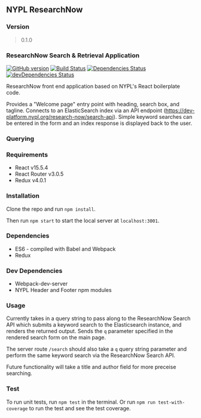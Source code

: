 ## NYPL ResearchNow

### Version
> 0.1.0

### ResearchNow Search & Retrieval Application
[![GitHub version](https://badge.fury.io/gh/NYPL/sfr-bookfinder-front-end.svg)](https://badge.fury.io/gh/NYPL/sfr-bookfinder-front-end)
[![Build Status](https://travis-ci.org/NYPL/sfr-bookfinder-front-end.svg?branch=development)](https://travis-ci.org/NYPL/sfr-bookfinder-front-end)
[![Dependencies Status](https://david-dm.org/NYPL/sfr-bookfinder-front-end/status.svg)](https://david-dm.org/NYPL/sfr-bookfinder-front-end)
[![devDependencies Status](https://david-dm.org/NYPL/sfr-bookfinder-front-end/dev-status.svg)](https://david-dm.org/NYPL/sfr-bookfinder-front-end?type=dev)

ResearchNow front end application based on NYPL's React boilerplate code.

Provides a "Welcome page" entry point with heading, search box, and tagline. Connects to an ElasticSearch index via an API endpoint (https://dev-platform.nypl.org/research-now/search-api).
Simple keyword searches can be entered in the form and an index response is displayed back to
the user.

### Querying

### Requirements
- React v15.5.4
- React Router v3.0.5
- Redux v4.0.1

### Installation
Clone the repo and run `npm install`.

Then run `npm start` to start the local server at `localhost:3001`.

### Dependencies

* ES6 - compiled with Babel and Webpack
* Redux

### Dev Dependencies

* Webpack-dev-server
* NYPL Header and Footer npm modules

### Usage

Currently takes in a query string to pass along to the ResearchNow Search API which submits a keyword search to the Elasticsearch instance, and renders the returned output. Sends the `q` parameter specified in the rendered search form on the main page.

The server route `/search` should also take a `q` query string parameter and perform the same keyword search via the ResearchNow Search API.

Future functionality will take a title and author field for more preceise searching.

### Test

To run unit tests, run `npm test` in the terminal. Or run `npm run test-with-coverage` to run the test and see the test coverage.
